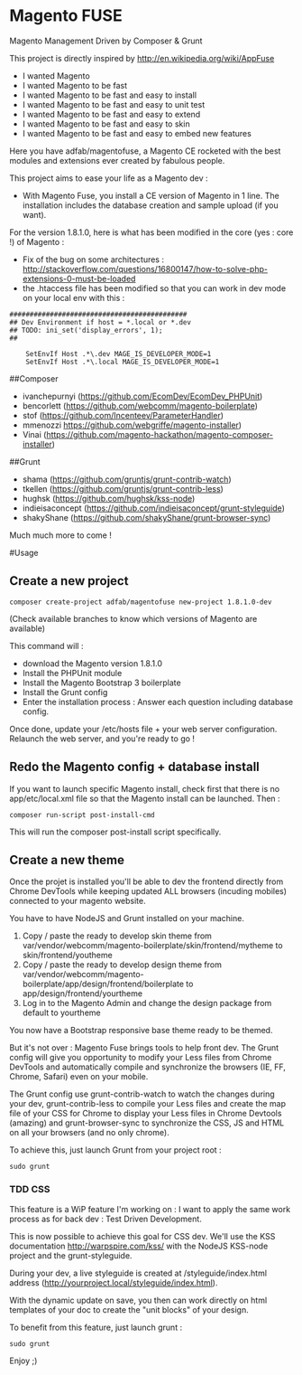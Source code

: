 Magento FUSE
============

Magento Management Driven by Composer & Grunt

This project is directly inspired by http://en.wikipedia.org/wiki/AppFuse

- I wanted Magento
- I wanted Magento to be fast
- I wanted Magento to be fast and easy to install
- I wanted Magento to be fast and easy to unit test
- I wanted Magento to be fast and easy to extend 
- I wanted Magento to be fast and easy to skin
- I wanted Magento to be fast and easy to embed new features

Here you have adfab/magentofuse, a Magento CE rocketed with the best modules and extensions ever created by fabulous people.

This project aims to ease your life as a Magento dev :
- With Magento Fuse, you install a CE version of Magento in 1 line. The installation includes the database creation and sample upload (if you want).

For the version 1.8.1.0, here is what has been modified in the core (yes : core !) of Magento :
- Fix of the bug on some architectures : http://stackoverflow.com/questions/16800147/how-to-solve-php-extensions-0-must-be-loaded
- the .htaccess file has been modified so that you can work in dev mode on your local env with this :

```
############################################
## Dev Environment if host = *.local or *.dev
## TODO: ini_set('display_errors', 1);
## 

    SetEnvIf Host .*\.dev MAGE_IS_DEVELOPER_MODE=1
    SetEnvIf Host .*\.local MAGE_IS_DEVELOPER_MODE=1
```


##Composer
- ivanchepurnyi (https://github.com/EcomDev/EcomDev_PHPUnit)
- bencorlett (https://github.com/webcomm/magento-boilerplate)
- stof (https://github.com/Incenteev/ParameterHandler)
- mmenozzi https://github.com/webgriffe/magento-installer)
- Vinai (https://github.com/magento-hackathon/magento-composer-installer)

##Grunt
- shama (https://github.com/gruntjs/grunt-contrib-watch)
- tkellen (https://github.com/gruntjs/grunt-contrib-less)
- hughsk (https://github.com/hughsk/kss-node)
- indieisaconcept (https://github.com/indieisaconcept/grunt-styleguide)
- shakyShane (https://github.com/shakyShane/grunt-browser-sync)

Much much more to come !


#Usage
## Create a new project
```
composer create-project adfab/magentofuse new-project 1.8.1.0-dev
```
(Check available branches to know which versions of Magento are available)

This command will : 
- download the Magento version 1.8.1.0
- Install the PHPUnit module
- Install the Magento Bootstrap 3 boilerplate
- Install the Grunt config
- Enter the installation process : Answer each question including database config.

Once done, update your /etc/hosts file + your web server configuration. Relaunch the web server, and you're ready to go !

## Redo the Magento config + database install
If you want to launch specific Magento install, check first that there is no app/etc/local.xml file so that the Magento install can be launched. Then : 
```
composer run-script post-install-cmd
```
This will run the composer post-install script specifically.

## Create a new theme
Once the projet is installed you'll be able to dev the frontend directly from Chrome DevTools while keeping updated ALL browsers (incuding mobiles) connected to your magento website.

You have to have NodeJS and Grunt installed on your machine.

1. Copy / paste the ready to develop skin theme from var/vendor/webcomm/magento-boilerplate/skin/frontend/mytheme to skin/frontend/youtheme
2. Copy / paste the ready to develop design theme from var/vendor/webcomm/magento-boilerplate/app/design/frontend/boilerplate to app/design/frontend/yourtheme
3. Log in to the Magento Admin and change the design package from default to yourtheme

You now have a Bootstrap responsive base theme ready to be themed.

But it's not over : Magento Fuse brings tools to help front dev.
The Grunt config will give you opportunity to modify your Less files from Chrome DevTools and automatically compile and synchronize the browsers (IE, FF, Chrome, Safari) even on your mobile.

The Grunt config use grunt-contrib-watch to watch the changes during your dev, grunt-contrib-less to compile your Less files and create the map file of your CSS for Chrome to display your Less files in Chrome Devtools (amazing) and grunt-browser-sync to synchronize the CSS, JS and HTML on all your browsers (and no only chrome).

To achieve this, just launch Grunt from your project root :
```
sudo grunt
```

### TDD CSS
This feature is a WiP feature I'm working on : I want to apply the same work process as for back dev : Test Driven Development.

This is now possible to achieve this goal for CSS dev. We'll use the KSS documentation http://warpspire.com/kss/ with the NodeJS KSS-node project and the grunt-styleguide.

During your dev, a live styleguide is created at /styleguide/index.html address (http://yourproject.local/styleguide/index.html).

With the dynamic update on save, you then can work directly on html templates of your doc to create the "unit blocks" of your design.

To benefit from this feature, just launch grunt :
```
sudo grunt
```


Enjoy ;)
